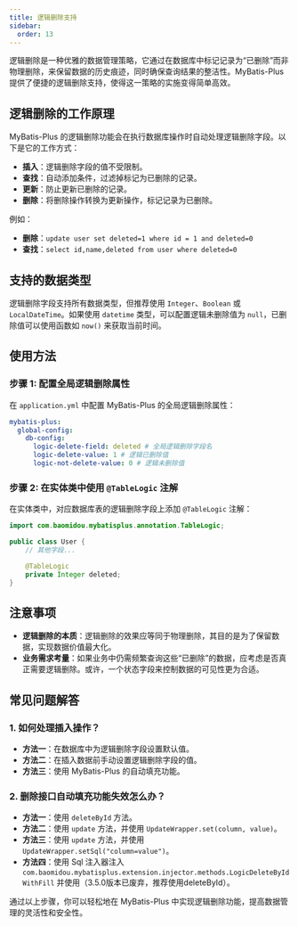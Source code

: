 ```yaml
---
title: 逻辑删除支持
sidebar:
  order: 13
---
```


逻辑删除是一种优雅的数据管理策略，它通过在数据库中标记记录为“已删除”而非物理删除，来保留数据的历史痕迹，同时确保查询结果的整洁性。MyBatis-Plus 提供了便捷的逻辑删除支持，使得这一策略的实施变得简单高效。

## 逻辑删除的工作原理

MyBatis-Plus 的逻辑删除功能会在执行数据库操作时自动处理逻辑删除字段。以下是它的工作方式：

- **插入**：逻辑删除字段的值不受限制。
- **查找**：自动添加条件，过滤掉标记为已删除的记录。
- **更新**：防止更新已删除的记录。
- **删除**：将删除操作转换为更新操作，标记记录为已删除。

例如：

- **删除**：`update user set deleted=1 where id = 1 and deleted=0`
- **查找**：`select id,name,deleted from user where deleted=0`

## 支持的数据类型

逻辑删除字段支持所有数据类型，但推荐使用 `Integer`、`Boolean` 或 `LocalDateTime`。如果使用 `datetime` 类型，可以配置逻辑未删除值为 `null`，已删除值可以使用函数如 `now()` 来获取当前时间。

## 使用方法

### 步骤 1: 配置全局逻辑删除属性

在 `application.yml` 中配置 MyBatis-Plus 的全局逻辑删除属性：

```yaml
mybatis-plus:
  global-config:
    db-config:
      logic-delete-field: deleted # 全局逻辑删除字段名
      logic-delete-value: 1 # 逻辑已删除值
      logic-not-delete-value: 0 # 逻辑未删除值
```

### 步骤 2: 在实体类中使用 `@TableLogic` 注解

在实体类中，对应数据库表的逻辑删除字段上添加 `@TableLogic` 注解：

```java
import com.baomidou.mybatisplus.annotation.TableLogic;

public class User {
    // 其他字段...

    @TableLogic
    private Integer deleted;
}
```

## 注意事项

- **逻辑删除的本质**：逻辑删除的效果应等同于物理删除，其目的是为了保留数据，实现数据价值最大化。
- **业务需求考量**：如果业务中仍需频繁查询这些“已删除”的数据，应考虑是否真正需要逻辑删除。或许，一个状态字段来控制数据的可见性更为合适。

## 常见问题解答

### 1. 如何处理插入操作？

- **方法一**：在数据库中为逻辑删除字段设置默认值。
- **方法二**：在插入数据前手动设置逻辑删除字段的值。
- **方法三**：使用 MyBatis-Plus 的自动填充功能。

### 2. 删除接口自动填充功能失效怎么办？

- **方法一**：使用 `deleteById` 方法。
- **方法二**：使用 `update` 方法，并使用 `UpdateWrapper.set(column, value)`。
- **方法三**：使用 `update` 方法，并使用 `UpdateWrapper.setSql("column=value")`。
- **方法四**：使用 Sql 注入器注入 `com.baomidou.mybatisplus.extension.injector.methods.LogicDeleteByIdWithFill` 并使用（3.5.0版本已废弃，推荐使用deleteById）。

通过以上步骤，你可以轻松地在 MyBatis-Plus 中实现逻辑删除功能，提高数据管理的灵活性和安全性。